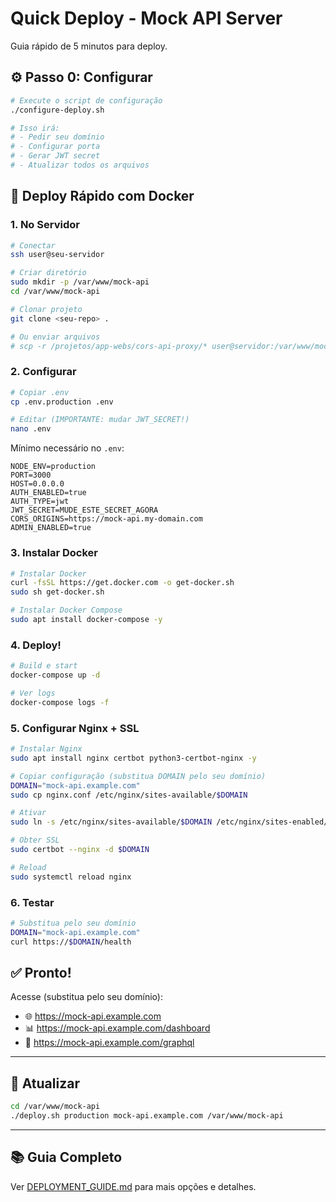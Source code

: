 # Quick Deploy - Mock API Server

Guia rápido de 5 minutos para deploy.

## ⚙️ Passo 0: Configurar

```bash
# Execute o script de configuração
./configure-deploy.sh

# Isso irá:
# - Pedir seu domínio
# - Configurar porta
# - Gerar JWT secret
# - Atualizar todos os arquivos
```

## 🚀 Deploy Rápido com Docker

### 1. No Servidor

```bash
# Conectar
ssh user@seu-servidor

# Criar diretório
sudo mkdir -p /var/www/mock-api
cd /var/www/mock-api

# Clonar projeto
git clone <seu-repo> .

# Ou enviar arquivos
# scp -r /projetos/app-webs/cors-api-proxy/* user@servidor:/var/www/mock-api/
```

### 2. Configurar

```bash
# Copiar .env
cp .env.production .env

# Editar (IMPORTANTE: mudar JWT_SECRET!)
nano .env
```

Mínimo necessário no `.env`:
```env
NODE_ENV=production
PORT=3000
HOST=0.0.0.0
AUTH_ENABLED=true
AUTH_TYPE=jwt
JWT_SECRET=MUDE_ESTE_SECRET_AGORA
CORS_ORIGINS=https://mock-api.my-domain.com
ADMIN_ENABLED=true
```

### 3. Instalar Docker

```bash
# Instalar Docker
curl -fsSL https://get.docker.com -o get-docker.sh
sudo sh get-docker.sh

# Instalar Docker Compose
sudo apt install docker-compose -y
```

### 4. Deploy!

```bash
# Build e start
docker-compose up -d

# Ver logs
docker-compose logs -f
```

### 5. Configurar Nginx + SSL

```bash
# Instalar Nginx
sudo apt install nginx certbot python3-certbot-nginx -y

# Copiar configuração (substitua DOMAIN pelo seu domínio)
DOMAIN="mock-api.example.com"
sudo cp nginx.conf /etc/nginx/sites-available/$DOMAIN

# Ativar
sudo ln -s /etc/nginx/sites-available/$DOMAIN /etc/nginx/sites-enabled/

# Obter SSL
sudo certbot --nginx -d $DOMAIN

# Reload
sudo systemctl reload nginx
```

### 6. Testar

```bash
# Substitua pelo seu domínio
DOMAIN="mock-api.example.com"
curl https://$DOMAIN/health
```

## ✅ Pronto!

Acesse (substitua pelo seu domínio):
- 🌐 https://mock-api.example.com
- 📊 https://mock-api.example.com/dashboard
- 🔮 https://mock-api.example.com/graphql

---

## 🔄 Atualizar

```bash
cd /var/www/mock-api
./deploy.sh production mock-api.example.com /var/www/mock-api
```

---

## 📚 Guia Completo

Ver [DEPLOYMENT_GUIDE.md](DEPLOYMENT_GUIDE.md) para mais opções e detalhes.
